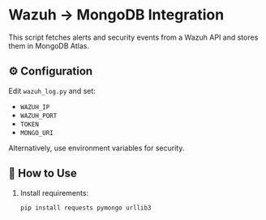 # Wazuh → MongoDB Integration

This script fetches alerts and security events from a Wazuh API and stores them in MongoDB Atlas.

## ⚙️ Configuration

Edit `wazuh_log.py` and set:

- `WAZUH_IP`
- `WAZUH_PORT`
- `TOKEN`
- `MONGO_URI`

Alternatively, use environment variables for security.

## 🚀 How to Use

1. Install requirements:
   ```bash
   pip install requests pymongo urllib3

